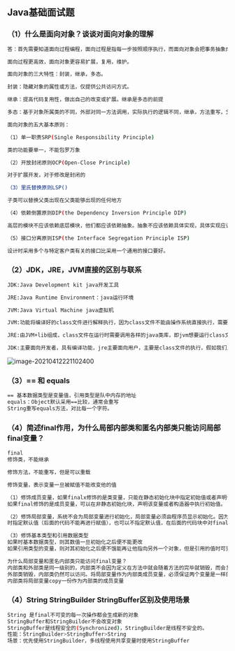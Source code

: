 ## Java基础面试题

### （1）什么是面向对象？谈谈对面向对象的理解
```bash
答：首先需要知道面向过程编程，面向过程是指每一步按照顺序执行，而面向对象会把事务抽象成对象的概念，然后给对象赋值一些属性和方法。

面向过程更高效，面向对象更容易扩展，复用，维护。

面向对象的三大特性：封装，继承，多态。

封装：隐藏对象的属性或方法，仅提供公共访问方式。

继承：提高代码复用性，做出自己的改变或扩展。继承是多态的前提

多态：基于对象所属类的不同，外部对同一方法调用，实际执行的逻辑不同，继承，方法重写，父类引用指向子类对象。（弊端：无法调用子类的特有方法）

面向对象的五大基本原则：

（1）单一职责SRP(Single Responsibility Principle)

类的功能要单一，不能包罗万象

（2）开放封闭原则OCP(Open-Close Principle)

对于扩展开发，对于修改是封闭的

（3）里氏替换原则LSP()

子类可以替换父类出现在父类能够出现的任何地方

（4）依赖倒置原则DIP(the Dependency Inversion Principle DIP)

高层的模块不应该依赖底层模块，他们都应该依赖抽象。抽象不应该依赖具体实现，具体实现应该依赖于抽象

（5）接口分离原则ISP(the Interface Segregation Principle ISP)

设计时采用多个与特定客户类有关的接口比采用一个通用的接口要好。
```


### （2）JDK，JRE，JVM直接的区别与联系
```bash
JDK:Java Development kit java开发工具

JRE:Java Runtime Environment：java运行环境

JVM:Java Virtual Machine java虚拟机

JVM:功能将编译好的class文件进行解释执行，因为class文件不能由操作系统直接执行，需要有jvm解释方可执行。

JRE:由JVM+lib组成，class文件在运行时需要调用各样的java类库，即jvm想要运行class文件必须依赖jre的lib库

JDK:主要面向开发者，具有编译功能，jre主要面向用户，主要是class文件的执行，假如我们只有编译好的class文件和jre，那么就可以运行class了。
```
![image-20210412221102400](C:\Users\JYK\AppData\Roaming\Typora\typora-user-images\image-20210412221102400.png)

### （3）== 和 equals
```bash
== 基本数据类型是变量值，引用类型是队中内存的地址
equals：Object默认采用==比较，通常会重写
String重写equals方法，对比每一个字符。

```
### （4）简述final作用，为什么局部内部类和匿名内部类只能访问局部final变量？
```bash
final
修饰类，不能继承

修饰方法，不能重写，但是可以重载

修饰变量，表示变量一旦被赋值不能改变他的值

（1）修饰成员变量，如果finalx修饰的是类变量，只能在静态初始化块中指定初始值或者声明该类变量时指定初始值
如果final修饰的是成员变量，可以在非静态初始化块，声明该变量或者构造器中执行初始值。

（2）修饰局部变量，系统不会为局部变量进行初始化，局部变量必须由程序员显示初始化。因为使用final修饰局部变量时，即可以在定义
时指定默认值（后面的代码不能再进行赋值），也可以不指定默认值，在后面的代码块中对final变量赋初值

（3）修饰基本类型和引用数据类型
如果时基本数据类型，则其数值一旦初始化之后便不能更改
如果引用类型的变量，则对其初始化之后便不饿能再让他指向另外一个对象，但是引用的值时可变的。

为什么局部变量和匿名内部类只能访问final变量？
内部类和外部类是同一级别的，内部类不会因为定义在方法中就会随着方法的完毕就销毁，而会复制变量作为内部成员变量，当
外部类销毁，内部类仍然可以访问。将局部变量作为内部类成员变量，必须保证两个变量是一样的。
内部类将局部变量copy一份作为内部类的成员变量

```
### （4）String StringBuilder StringBuffer区别及使用场景
```bash
String 是final不可变的每一次操作都会生成新的对象
StringBuffer和StringBuilder不会改变对象
StringBuffer是线程安全的(Synchronized)，StringBuilder是线程不安全的。
性能：StringBuilder>StringBuffer>String
场景：优先使用StringBuilder，多线程使用共享变量时使用StringBuffer


```


